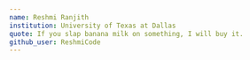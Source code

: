```yaml
---
name: Reshmi Ranjith
institution: University of Texas at Dallas
quote: If you slap banana milk on something, I will buy it.
github_user: ReshmiCode
---
```

